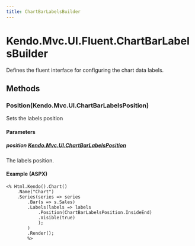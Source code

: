 ```yaml
---
title: ChartBarLabelsBuilder
---
```


# Kendo.Mvc.UI.Fluent.ChartBarLabelsBuilder
Defines the fluent interface for configuring the chart data labels.




## Methods


### Position(Kendo.Mvc.UI.ChartBarLabelsPosition)
Sets the labels position


#### Parameters

##### position [Kendo.Mvc.UI.ChartBarLabelsPosition](/api/aspnet-mvc/Kendo.Mvc.UI/ChartBarLabelsPosition)
The labels position.




#### Example (ASPX)
    <% Html.Kendo().Chart()
        .Name("Chart")
        .Series(series => series
            .Bar(s => s.Sales)
            .Labels(labels => labels
                .Position(ChartBarLabelsPosition.InsideEnd)
                .Visible(true)
                );
            )
            .Render();
            %>



